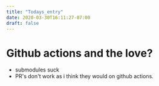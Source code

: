 ```yaml
---
title: "Todays_entry"
date: 2020-03-30T16:11:27-07:00
draft: false
---
```


# Github actions and the love?

- submodules suck
- PR's don't work as i think they would on github actions.

